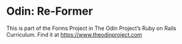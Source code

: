 # Odin: Re-Former

This is part of the Forms Project in The Odin Project’s Ruby on Rails Curriculum. Find it at https://www.theodinproject.com
